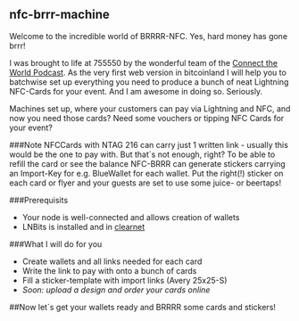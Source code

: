 ## nfc-brrr-machine
Welcome to the incredible world of BRRRR-NFC. Yes, hard money has gone brrr!

I was brought to life at 755550 by the wonderful team of the [Connect the World Podcast](https://youtu.be/zVYvrQhiWUU).
As the very first web version in bitcoinland I will help you to batchwise set up everything you need to produce a bunch of neat Lightning
NFC-Cards for your event. 
And I am awesome in doing so. Seriously.

Machines set up, where your customers can pay via Lightning and NFC, and now you need those cards? 
Need some vouchers or tipping NFC Cards for your event?
    
###Note
NFCCards with NTAG 216 can carry just 1 written link - usually this would be the one to pay with. 
But that´s not enough, right? To be able to refill the card or see the balance NFC-BRRR can generate stickers 
carrying an Import-Key for e.g. BlueWallet for each wallet. 
Put the right(!) sticker on each card or flyer and your guests are set to use some juice- or beertaps!

###Prerequisits
- Your node is well-connected and allows creation of wallets
- LNBits is installed and in [clearnet](https://github.com/TrezorHannes/vps-lnbits#5-vps-install-lnbits)

###What I will do for you
- Create wallets and all links needed for each card
- Write the link to pay with onto a bunch of cards
- Fill a sticker-template with import links (Avery 25x25-S)
- *Soon: upload a design and order your cards online*

##Now let´s get your wallets ready and BRRRR some cards and stickers!
